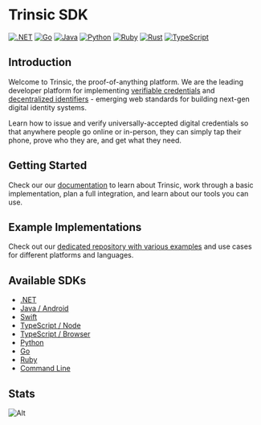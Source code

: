 # Trinsic SDK

[![.NET](https://github.com/trinsic-id/sdk/actions/workflows/build-dotnet.yml/badge.svg)](https://github.com/trinsic-id/sdk/actions/workflows/build-dotnet.yml)
[![Go](https://github.com/trinsic-id/sdk/actions/workflows/build-golang.yml/badge.svg)](https://github.com/trinsic-id/sdk/actions/workflows/build-golang.yml)
[![Java](https://github.com/trinsic-id/sdk/actions/workflows/build-java.yml/badge.svg)](https://github.com/trinsic-id/sdk/actions/workflows/build-java.yml)
[![Python](https://github.com/trinsic-id/sdk/actions/workflows/build-python.yml/badge.svg)](https://github.com/trinsic-id/sdk/actions/workflows/build-python.yml)
[![Ruby](https://github.com/trinsic-id/sdk/actions/workflows/build-ruby.yml/badge.svg)](https://github.com/trinsic-id/sdk/actions/workflows/build-ruby.yml)
[![Rust](https://github.com/trinsic-id/sdk/actions/workflows/build-rust.yml/badge.svg)](https://github.com/trinsic-id/sdk/actions/workflows/build-rust.yml)
[![TypeScript](https://github.com/trinsic-id/sdk/actions/workflows/build-typescript.yml/badge.svg)](https://github.com/trinsic-id/sdk/actions/workflows/build-typescript.yml)

## Introduction

Welcome to Trinsic, the proof-of-anything platform. We are the leading developer platform for implementing [verifiable credentials](https://www.w3.org/TR/vc-data-model/) and [decentralized identifiers](https://www.w3.org/TR/did-core/) - emerging web standards for building next-gen digital identity systems.

Learn how to issue and verify universally-accepted digital credentials so that anywhere people go online or in-person, they can simply tap their phone, prove who they are, and get what they need.

## Getting Started

Check our our [documentation](https://docs-v2.trinsic.id) to learn about Trinsic, work through a basic implementation, plan a full integration, and learn about our tools you can use.

## Example Implementations

Check out our [dedicated repository with various examples](https://github.com/trinsic-id/sdk-examples/) and use cases for different platforms and languages.

## Available SDKs
- [.NET](https://docs-v2.trinsic.id/dotnet)
- [Java / Android](https://docs-v2.trinsic.id/java)
- [Swift](https://docs-v2.trinsic.id/python)
- [TypeScript / Node](https://docs-v2.trinsic.id/node)
- [TypeScript / Browser](https://docs-v2.trinsic.id/node)
- [Python](https://docs-v2.trinsic.id/python)
- [Go](https://docs-v2.trinsic.id/go)
- [Ruby](https://docs-v2.trinsic.id/ruby)
- [Command Line](https://docs-v2.trinsic.id/cli)

## Stats

![Alt](https://repobeats.axiom.co/api/embed/bc28dc54095d6dd65448294e15fc45ff308b65e5.svg "Repobeats analytics image")
